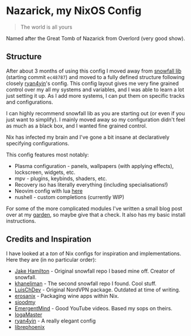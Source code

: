 # Nazarick, my NixOS Config

> The world is all yours

Named after the Great Tomb of Nazarick from Overlord (very good show).

## Structure

After about 3 months of using this config I moved away from [snowfall lib](https://github.com/snowfallorg/lib) (starting commit `ec48787`)
and moved to a fully defined structure following closely [ryan4yin](https://github.com/ryan4yin/nix-config)'s config. This config layout
gives me very fine grained control over my all my systems and variables, and I was able to learn a lot just setting it up. As I add more
systems, I can put them on specific tracks and configurations.

I can highly recommend snowfall lib as you are starting out (or even if you just want to simplify). I mainly moved away so my 
configuration didn't feel as much as a black box, and I wanted fine grained control.

Nix has infected my brain and I've gone a bit insane at declaratively specifying configurations.

This config features most notably:
- Plasma configuration - panels, wallpapers (with applying effects), lockscreen, widgets, etc.
- mpv - plugins, keybinds, shaders, etc.
- Recovery iso has literally everything (including specialisations!)
- Neovim config with lua [here](https://github.com/DarkKronicle/nvim-dotfiles)
- nushell - custom completions (currently WIP)

For some of the more complicated modules I've written a small blog post over at my [garden](https://garden.darkkronicle.com/),
so maybe give that a check. It also has my basic install instructions.

## Credits and Inspiration

I have looked at a *ton* of Nix configs for inspiration and implementations. Here they are (in no particular order):
- [Jake Hamilton](https://github.com/jakehamilton/config) - Original snowfall repo I based mine off. Creator of snowfall.
- [khaneliman](https://github.com/khaneliman/khanelinix) - The second snowfall repo I found. Cool stuff.
- [LuisChDev](https://github.com/nix-community/nur-combined/blob/2c0f9f6f2b853efec50eb90218748c3da55e8df0/repos/LuisChDev/pkgs/nordvpn/default.nix#L88) - Original NordVPN package. Outdated at time of writing.
- [erosanix](https://github.com/emmanuelrosa/erosanix/blob/622114db93eacaff38c4b999b6f674c4134d1277/pkgs/mkwindowsapp/default.nix) - Packaging wine apps within Nix.
- [sioodmy](https://github.com/sioodmy/dotfiles)
- [EmergentMind](https://github.com/EmergentMind/nix-config) - Good YouTube videos. Based my sops on theirs.
- [IogaMaster](https://github.com/IogaMaster/dotfiles)
- [ryan4yin](https://github.com/ryan4yin/nix-config) - A really elegant config
- [librephoenix](https://github.com/librephoenix/nixos-config)
